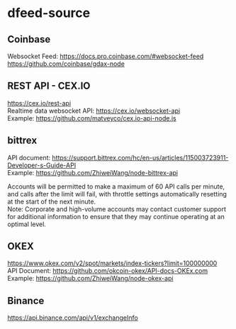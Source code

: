 # dfeed-source

## Coinbase ## 
Websocket Feed: https://docs.pro.coinbase.com/#websocket-feed   <br>
https://github.com/coinbase/gdax-node  <br>

## REST API - CEX.IO ##
https://cex.io/rest-api <br>
Realtime data websocket API: https://cex.io/websocket-api <br>
Example: https://github.com/matveyco/cex.io-api-node.js  <br>

## bittrex ##
API document: https://support.bittrex.com/hc/en-us/articles/115003723911-Developer-s-Guide-API <br>
Example: https://github.com/ZhiweiWang/node-bittrex-api <br>

Accounts will be permitted to make a maximum of 60 API calls per minute, and calls after the limit will fail, with throttle settings automatically resetting at the start of the next minute.<br>
Note: Corporate and high-volume accounts may contact customer support for additional information to ensure that they may continue operating at an optimal level. 

## OKEX ##
https://www.okex.com/v2/spot/markets/index-tickers?limit=100000000<br>
API Document: https://github.com/okcoin-okex/API-docs-OKEx.com <br>
Example: https://github.com/ZhiweiWang/node-okex-api  <br>

## Binance ##
https://api.binance.com/api/v1/exchangeInfo<br>
